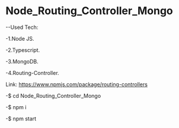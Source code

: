 # Node_Routing_Controller_Mongo
--Used Tech:

-1.Node JS.

-2.Typescript.

-3.MongoDB.

-4.Routing-Controller.

Link: https://www.npmjs.com/package/routing-controllers

-$ cd Node_Routing_Controller_Mongo

-$ npm i

-$ npm start 

